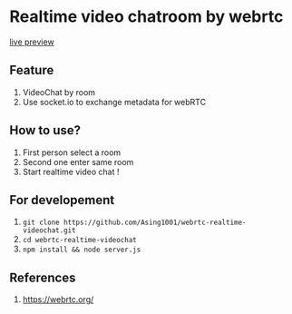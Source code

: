# Realtime video chatroom by webrtc
[live preview](https://webrtc-realtime-videochat.herokuapp.com/)
## Feature 
1. VideoChat by room
2. Use socket.io to exchange metadata for webRTC 

## How to use?
1. First person select a room
2. Second one enter same room
3. Start realtime video chat !

## For developement
1.  `git clone https://github.com/Asing1001/webrtc-realtime-videochat.git`
2.  `cd webrtc-realtime-videochat`
3.  `npm install && node server.js`

## References
1. https://webrtc.org/
